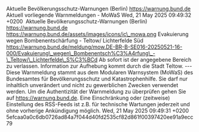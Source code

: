 Aktuelle Bevölkerungsschutz-Warnungen (Berlin) https://warnung.bund.de Aktuell vorliegende Warnmeldungen - MoWaS Wed, 21 May 2025 09:49:32 +0200 ![]() Aktuelle Bevölkerungsschutz-Warnungen (Berlin) https://warnung.bund.de https://warnung.bund.de/assets/images/icons/ic\_mowa.png Evakuierung wegen Bombenentschärfung - Teltow/ Lichterfelde Süd https://warnung.bund.de/meldung/mow.DE-BR-B-SE016-20250521-16-000/Evakuierung\_wegen\_Bombenentsch%C3%A4rfung\_-\_Teltow/\_Lichterfelde\_S%C3%BCd Ab sofort ist der angegebene Bereich zu verlassen.
Information zur Aufhebung kommt durch die Stadt Teltow. ---
Diese Warnmeldung stammt aus dem Modularen Warnsystem (MoWaS) des Bundesamtes für Bevölkerungsschutz und Katastrophenhilfe.
Sie darf nur inhaltlich unverändert und nicht zu gewerblichen Zwecken verwendet werden.
Um die Authentizität der Warnmeldung zu überprüfen gehen Sie auf https://warnung.bund.de.
Eine Einschränkung oder (zeitweise) Einstellung des RSS-Feeds ist z.B. für technische Wartungen jederzeit und ohne vorherige Ankündigung möglich. Wed, 21 May 2025 09:49:31 +0200 5efcaa0a0c6db0726ad84a7f044d40fd2535cf82d861f00397420ee91a9ecc79
